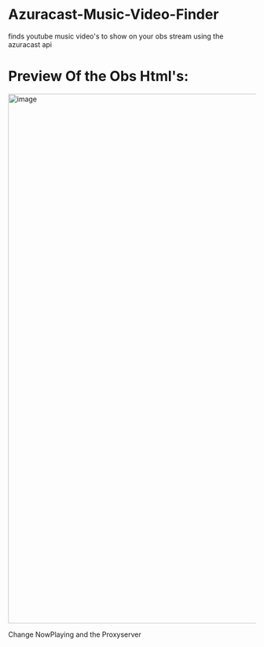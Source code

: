 # Azuracast-Music-Video-Finder
finds youtube music video's to show on your obs stream using the azuracast api
# Preview Of the Obs Html's:
<img width="1919" height="1079" alt="image" src="https://github.com/user-attachments/assets/8e0418ad-e25b-487f-bafb-e22174a957e1" />

Change NowPlaying and the Proxyserver

